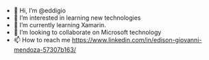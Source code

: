 - 👋 Hi, I’m @eddigio
- 👀 I’m interested in learning new technologies
- 🌱 I’m currently learning Xamarin.
- 💞️ I’m looking to collaborate on Microsoft technology
- 📫 How to reach me https://www.linkedin.com/in/edison-giovanni-mendoza-57307b163/

<!---
eddigio/eddigio is a ✨ special ✨ repository because its `README.md` (this file) appears on your GitHub profile.
You can click the Preview link to take a look at your changes.
--->
